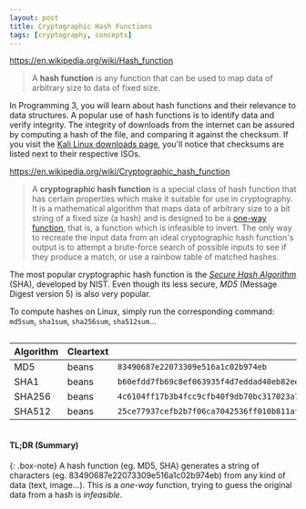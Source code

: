 ```yaml
---
layout: post
title: Cryptographic Hash Functions
tags: [cryptography, concepts]
---
```


<https://en.wikipedia.org/wiki/Hash_function>

> A **hash function** is any function that can be used to map data of arbitrary size to data of fixed size.

In Programming 3, you will learn about hash functions and their relevance to data structures. A popular use of hash functions is to identify data and verify integrity. The integrity of downloads from the internet can be assured by computing a hash of the file, and comparing it against the checksum. If you visit the [Kali Linux downloads page](https://www.kali.org/downloads/), you'll notice that checksums are listed next to their respective ISOs.

<https://en.wikipedia.org/wiki/Cryptographic_hash_function>

> A **cryptographic hash function** is a special class of hash function that has certain properties which make it suitable for use in cryptography. It is a mathematical algorithm that maps data of arbitrary size to a bit string of a fixed size (a hash) and is designed to be a [one-way function](https://en.wikipedia.org/wiki/One-way_function), that is, a function which is infeasible to invert. The only way to recreate the input data from an ideal cryptographic hash function's output is to attempt a brute-force search of possible inputs to see if they produce a match, or use a rainbow table of matched hashes.

The most popular cryptographic hash function is the [*Secure Hash Algorithm*](https://en.wikipedia.org/wiki/SHA-2) (SHA), developed by NIST. Even though its less secure, *MD5* (Message Digest version 5) is also very popular.

To compute hashes on Linux, simply run the corresponding command: `md5sum`, `sha1sum`, `sha256sum`, `sha512sum`...

<div style="overflow-x: scroll;">
<table>
  <thead>
    <tr>
      <th>Algorithm</th>
      <th>Cleartext</th>
      <th>Hash</th>
    </tr>
  </thead>
  <tbody>
    <tr>
      <td>MD5</td>
      <td>beans</td>
      <td><code class="highlighter-rouge">83490687e22073309e516a1c02b974eb</code></td>
    </tr>
    <tr>
      <td>SHA1</td>
      <td>beans</td>
      <td><code class="highlighter-rouge">b60efdd7fb69c8ef063935f4d7eddad40eb82ee4</code></td>
    </tr>
    <tr>
      <td>SHA256</td>
      <td>beans</td>
      <td><code class="highlighter-rouge">4c6104ff17b3b4fcc9cfb40f9db70bc317023a71a529b30ee14c4a0844677f83</code></td>
    </tr>
    <tr>
      <td>SHA512</td>
      <td>beans</td>
      <td><code class="highlighter-rouge">25ce77937cefb2b7f06ca7042536ff010b811afd5d3530301dce6a0ec891a28bfb5daae64f9046e45bcacaf961c0304a1c4a11f4ba614567cd614951c6fa5042</code></td>
    </tr>
  </tbody>
</table>
</div>

#### TL;DR (Summary)

{: .box-note}
A hash function (eg. MD5, SHA) generates a string of characters (eg. 83490687e22073309e516a1c02b974eb) from any kind of data (text, image...). This is a *one-way* function, trying to guess the original data from a hash is *infeasible*.